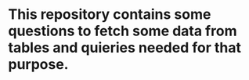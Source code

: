 # This repository contains some questions to fetch some data from tables and quieries needed for that purpose. 
